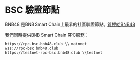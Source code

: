 # BSC 驗證節點

BNB48 是BNB Smart Chain上最早的社區驗證節點。[質押給BNB48](https://www.bnbchain.org/en/staking/validator/bva1ygrhjdjfyn2ffh5ha5llf5g6l3wxjt29hz9q4s)

我們同時提供BNB Smart Chain RPC服務：

```
https://rpc-bsc.bnb48.club \\ mainnet
wss://rpc-bsc.bnb48.club
https://testnet-rpc-bsc.bnb48.club \\testnet
```
